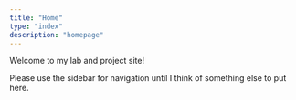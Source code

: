 ```yaml
---
title: "Home"
type: "index"
description: "homepage"
---
```

Welcome to my lab and project site!

Please use the sidebar for navigation until I think of something else to put here.
